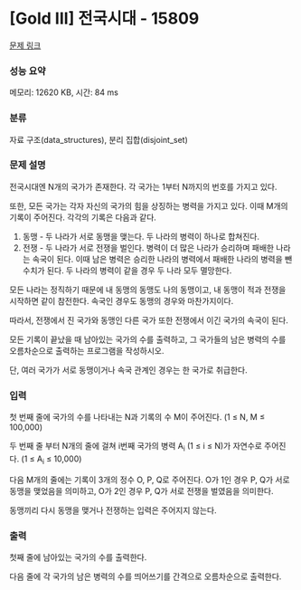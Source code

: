 # [Gold III] 전국시대 - 15809 

[문제 링크](https://www.acmicpc.net/problem/15809) 

### 성능 요약

메모리: 12620 KB, 시간: 84 ms

### 분류

자료 구조(data_structures), 분리 집합(disjoint_set)

### 문제 설명

<p>전국시대엔 N개의 국가가 존재한다. 각 국가는 1부터 N까지의 번호를 가지고 있다.</p>

<p>또한, 모든 국가는 각자 자신의 국가의 힘을 상징하는 병력을 가지고 있다. 이때 M개의 기록이 주어진다. 각각의 기록은 다음과 같다.</p>

<ol>
	<li>동맹 - 두 나라가 서로 동맹을 맺는다. 두 나라의 병력이 하나로 합쳐진다.</li>
	<li>전쟁 - 두 나라가 서로 전쟁을 벌인다. 병력이 더 많은 나라가 승리하며 패배한 나라는 속국이 된다. 이때 남은 병력은 승리한 나라의 병력에서 패배한 나라의 병력을 뺀 수치가 된다. 두 나라의 병력이 같을 경우 두 나라 모두 멸망한다.</li>
</ol>

<p>모든 나라는 정직하기 때문에 내 동맹의 동맹도 나의 동맹이고, 내 동맹이 적과 전쟁을 시작하면 같이 참전한다. 속국인 경우도 동맹의 경우와 마찬가지이다.</p>

<p>따라서, 전쟁에서 진 국가와 동맹인 다른 국가 또한 전쟁에서 이긴 국가의 속국이 된다.</p>

<p>모든 기록이 끝났을 때 남아있는 국가의 수를 출력하고, 그 국가들의 남은 병력의 수를 오름차순으로 출력하는 프로그램을 작성하시오.</p>

<p>단, 여러 국가가 서로 동맹이거나 속국 관계인 경우는 한 국가로 취급한다.</p>

### 입력 

 <p>첫 번째 줄에 국가의 수를 나타내는 N과 기록의 수 M이 주어진다. (1 ≤ N, M ≤ 100,000)</p>

<p>두 번째 줄 부터 N개의 줄에 걸쳐 i번째 국가의 병력 A<sub>i</sub> (1 ≤ i ≤ N)가 자연수로 주어진다. (1 ≤ A<sub>i</sub> ≤ 10,000)</p>

<p>다음 M개의 줄에는 기록이 3개의 정수 O, P, Q로 주어진다. O가 1인 경우 P, Q가 서로 동맹을 맺었음을 의미하고, O가 2인 경우 P, Q가 서로 전쟁을 벌였음을 의미한다.</p>

<p>동맹끼리 다시 동맹을 맺거나 전쟁하는 입력은 주어지지 않는다.</p>

### 출력 

 <p>첫째 줄에 남아있는 국가의 수를 출력한다.</p>

<p>다음 줄에 각 국가의 남은 병력의 수를 띄어쓰기를 간격으로 오름차순으로 출력한다.</p>

